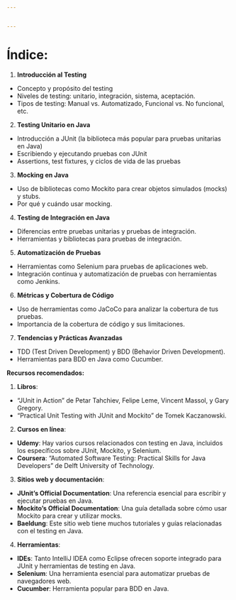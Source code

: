 ```yaml
---


---
```


<h1 id="índice">Índice:</h1>
<ol>
<li><strong>Introducción al Testing</strong></li>
</ol>
<ul>
<li>Concepto y propósito del testing</li>
<li>Niveles de testing: unitario, integración, sistema, aceptación.</li>
<li>Tipos de testing: Manual vs. Automatizado, Funcional vs. No funcional, etc.</li>
</ul>
<ol start="2">
<li><strong>Testing Unitario en Java</strong></li>
</ol>
<ul>
<li>Introducción a JUnit (la biblioteca más popular para pruebas unitarias en Java)</li>
<li>Escribiendo y ejecutando pruebas con JUnit</li>
<li>Assertions, test fixtures, y ciclos de vida de las pruebas</li>
</ul>
<ol start="3">
<li><strong>Mocking en Java</strong></li>
</ol>
<ul>
<li>Uso de bibliotecas como Mockito para crear objetos simulados (mocks) y stubs.</li>
<li>Por qué y cuándo usar mocking.</li>
</ul>
<ol start="4">
<li><strong>Testing de Integración en Java</strong></li>
</ol>
<ul>
<li>Diferencias entre pruebas unitarias y pruebas de integración.</li>
<li>Herramientas y bibliotecas para pruebas de integración.</li>
</ul>
<ol start="5">
<li><strong>Automatización de Pruebas</strong></li>
</ol>
<ul>
<li>Herramientas como Selenium para pruebas de aplicaciones web.</li>
<li>Integración continua y automatización de pruebas con herramientas como Jenkins.</li>
</ul>
<ol start="6">
<li><strong>Métricas y Cobertura de Código</strong></li>
</ol>
<ul>
<li>Uso de herramientas como JaCoCo para analizar la cobertura de tus pruebas.</li>
<li>Importancia de la cobertura de código y sus limitaciones.</li>
</ul>
<ol start="7">
<li><strong>Tendencias y Prácticas Avanzadas</strong></li>
</ol>
<ul>
<li>TDD (Test Driven Development) y BDD (Behavior Driven Development).</li>
<li>Herramientas para BDD en Java como Cucumber.</li>
</ul>
<p><strong>Recursos recomendados:</strong></p>
<ol>
<li><strong>Libros</strong>:</li>
</ol>
<ul>
<li>“JUnit in Action” de Petar Tahchiev, Felipe Leme, Vincent Massol, y Gary Gregory.</li>
<li>“Practical Unit Testing with JUnit and Mockito” de Tomek Kaczanowski.</li>
</ul>
<ol start="2">
<li><strong>Cursos en línea</strong>:</li>
</ol>
<ul>
<li><strong>Udemy</strong>: Hay varios cursos relacionados con testing en Java, incluidos los específicos sobre JUnit, Mockito, y Selenium.</li>
<li><strong>Coursera</strong>: “Automated Software Testing: Practical Skills for Java Developers” de Delft University of Technology.</li>
</ul>
<ol start="3">
<li><strong>Sitios web y documentación</strong>:</li>
</ol>
<ul>
<li><strong>JUnit’s Official Documentation</strong>: Una referencia esencial para escribir y ejecutar pruebas en Java.</li>
<li><strong>Mockito’s Official Documentation</strong>: Una guía detallada sobre cómo usar Mockito para crear y utilizar mocks.</li>
<li><strong>Baeldung</strong>: Este sitio web tiene muchos tutoriales y guías relacionadas con el testing en Java.</li>
</ul>
<ol start="4">
<li><strong>Herramientas</strong>:</li>
</ol>
<ul>
<li><strong>IDEs</strong>: Tanto IntelliJ IDEA como Eclipse ofrecen soporte integrado para JUnit y herramientas de testing en Java.</li>
<li><strong>Selenium</strong>: Una herramienta esencial para automatizar pruebas de navegadores web.</li>
<li><strong>Cucumber</strong>: Herramienta popular para BDD en Java.</li>
</ul>

